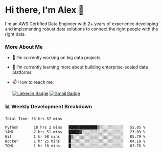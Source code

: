 # Hi there, I'm Alex  👋

I'm an AWS Certified Data Engineer with 2+ years of experience developing and implementing robust data solutions to connect the right people with the right data. 

### More About Me

- 🔭 I’m currently working on big data projects
- 🌱 I’m currently learning more about building enterprise-scaled data platforms
- 📫 How to reach me:

  [![Linkedin Badge](https://img.shields.io/badge/LinkedIn-0077B5?style=for-the-badge&logo=linkedin&logoColor=white)](https://www.linkedin.com/in/itsalexchen) [![Gmail Badge](https://img.shields.io/badge/Gmail-D14836?style=for-the-badge&logo=gmail&logoColor=white)](mailto:itsalexchen@gmail.com)




### 📊 Weekly Development Breakdown
<!--START_SECTION:waka-->

```txt
Total Time: 33 hrs 57 mins

Python       18 hrs 2 mins   █████████████▒░░░░░░░░░░░   52.85 %
YAML         7 hrs 51 mins   █████▓░░░░░░░░░░░░░░░░░░░   23.03 %
Git          1 hr 58 mins    █▒░░░░░░░░░░░░░░░░░░░░░░░   05.79 %
Docker       1 hr 25 mins    █░░░░░░░░░░░░░░░░░░░░░░░░   04.19 %
TOML         1 hr 16 mins    █░░░░░░░░░░░░░░░░░░░░░░░░   03.76 %
```

<!--END_SECTION:waka-->
